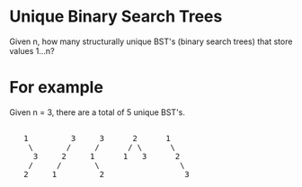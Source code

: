 # Unique Binary Search Trees 
Given n, how many structurally unique BST's (binary search trees) that store values 1...n?

# For example
Given n = 3, there are a total of 5 unique BST's.
<pre>

   1         3     3      2      1
    \       /     /      / \      \
     3     2     1      1   3      2
    /     /       \                 \
   2     1         2                 3
</pre>

